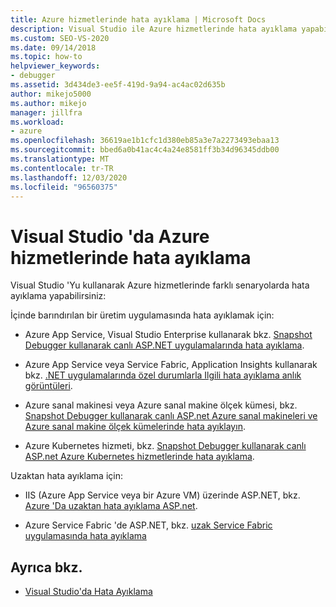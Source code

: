 ```yaml
---
title: Azure hizmetlerinde hata ayıklama | Microsoft Docs
description: Visual Studio ile Azure hizmetlerinde hata ayıklama yapabilirsiniz. Bunu yapmak için çeşitli yollar hakkında bilgi edinmek için bu makaledeki bağlantıları kullanın.
ms.custom: SEO-VS-2020
ms.date: 09/14/2018
ms.topic: how-to
helpviewer_keywords:
- debugger
ms.assetid: 3d434de3-ee5f-419d-9a94-ac4ac02d635b
author: mikejo5000
ms.author: mikejo
manager: jillfra
ms.workload:
- azure
ms.openlocfilehash: 36619ae1b1cfc1d380eb85a3e7a2273493ebaa13
ms.sourcegitcommit: bbed6a0b41ac4c4a24e8581ff3b34d96345ddb00
ms.translationtype: MT
ms.contentlocale: tr-TR
ms.lasthandoff: 12/03/2020
ms.locfileid: "96560375"
---
```

# <a name="debug-azure-services-in-visual-studio"></a>Visual Studio 'da Azure hizmetlerinde hata ayıklama

Visual Studio 'Yu kullanarak Azure hizmetlerinde farklı senaryolarda hata ayıklama yapabilirsiniz:

İçinde barındırılan bir üretim uygulamasında hata ayıklamak için:

- Azure App Service, Visual Studio Enterprise kullanarak bkz. [Snapshot Debugger kullanarak canlı ASP.NET uygulamalarında hata ayıklama](../debugger/debug-live-azure-applications.md).

- Azure App Service veya Service Fabric, Application Insights kullanarak bkz. [.NET uygulamalarında özel durumlarla Ilgili hata ayıklama anlık görüntüleri](/azure/application-insights/app-insights-snapshot-debugger).

- Azure sanal makinesi veya Azure sanal makine ölçek kümesi, bkz. [Snapshot Debugger kullanarak canlı ASP.net Azure sanal makineleri ve Azure sanal makine ölçek kümelerinde hata ayıklayın](../debugger/debug-live-azure-virtual-machines.md).

- Azure Kubernetes hizmeti, bkz. [Snapshot Debugger kullanarak canlı ASP.net Azure Kubernetes hizmetlerinde hata ayıklama](../debugger/debug-live-azure-kubernetes.md).

Uzaktan hata ayıklama için:

- IIS (Azure App Service veya bir Azure VM) üzerinde ASP.NET, bkz. [Azure 'Da uzaktan hata ayıklama ASP.net](remote-debugging-azure.md).

- Azure Service Fabric 'de ASP.NET, bkz. [uzak Service Fabric uygulamasında hata ayıklama](/azure/service-fabric/service-fabric-debugging-your-application#debug-a-remote-service-fabric-application)

## <a name="see-also"></a>Ayrıca bkz.

- [Visual Studio'da Hata Ayıklama](../debugger/index.yml)
